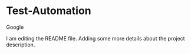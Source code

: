 # Test-Automation
Google 

I am editing the README file. Adding some more details about the project description.
